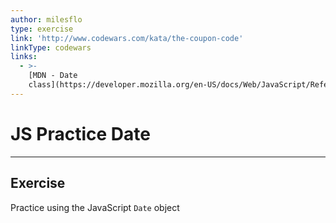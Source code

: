 ```yaml
---
author: milesflo
type: exercise
link: 'http://www.codewars.com/kata/the-coupon-code'
linkType: codewars
links:
  - >-
    [MDN - Date
    class](https://developer.mozilla.org/en-US/docs/Web/JavaScript/Reference/Global_Objects/Date){website}
---
```


# JS Practice Date


---

## Exercise

Practice using the JavaScript `Date` object

